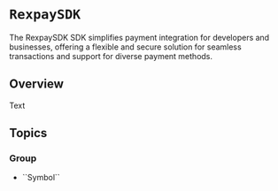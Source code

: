 # ``RexpaySDK``

The RexpaySDK SDK simplifies payment integration for developers and businesses, offering a flexible and secure solution for seamless transactions and support for diverse payment methods.

## Overview

<!--@START_MENU_TOKEN@-->Text<!--@END_MENU_TOKEN@-->

## Topics

### <!--@START_MENU_TOKEN@-->Group<!--@END_MENU_TOKEN@-->

- <!--@START_MENU_TOKEN@-->``Symbol``<!--@END_MENU_TOKEN@-->
